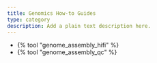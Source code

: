 ```yaml
---
title: Genomics How-to Guides
type: category
description: Add a plain text description here.
---
```


- {% tool "genome_assembly_hifi" %}
- {% tool "genome_assembly_qc" %}

